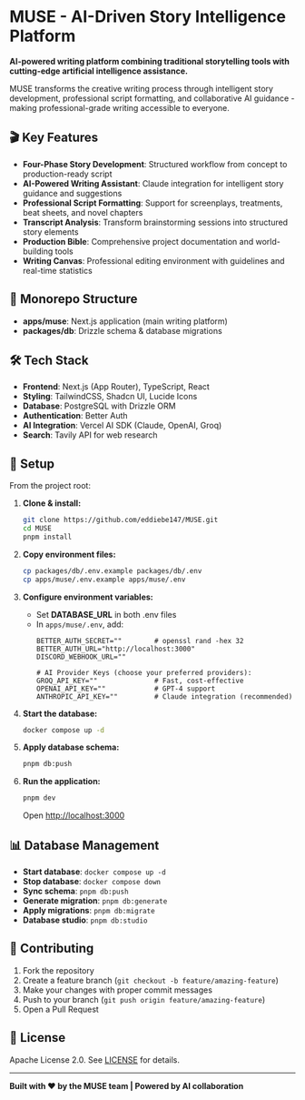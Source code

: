 # MUSE - AI-Driven Story Intelligence Platform

**AI-powered writing platform combining traditional storytelling tools with cutting-edge artificial intelligence assistance.**

MUSE transforms the creative writing process through intelligent story development, professional script formatting, and collaborative AI guidance - making professional-grade writing accessible to everyone.

## 🎬 Key Features

- **Four-Phase Story Development**: Structured workflow from concept to production-ready script
- **AI-Powered Writing Assistant**: Claude integration for intelligent story guidance and suggestions  
- **Professional Script Formatting**: Support for screenplays, treatments, beat sheets, and novel chapters
- **Transcript Analysis**: Transform brainstorming sessions into structured story elements
- **Production Bible**: Comprehensive project documentation and world-building tools
- **Writing Canvas**: Professional editing environment with guidelines and real-time statistics

## 📁 Monorepo Structure

- **apps/muse**: Next.js application (main writing platform)
- **packages/db**: Drizzle schema & database migrations

## 🛠️ Tech Stack

- **Frontend**: Next.js (App Router), TypeScript, React
- **Styling**: TailwindCSS, Shadcn UI, Lucide Icons
- **Database**: PostgreSQL with Drizzle ORM
- **Authentication**: Better Auth
- **AI Integration**: Vercel AI SDK (Claude, OpenAI, Groq)
- **Search**: Tavily API for web research

## 🚀 Setup

From the project root:

1. **Clone & install:**
   ```bash
   git clone https://github.com/eddiebe147/MUSE.git
   cd MUSE
   pnpm install
   ```

2. **Copy environment files:**
   ```bash
   cp packages/db/.env.example packages/db/.env
   cp apps/muse/.env.example apps/muse/.env
   ```
   
3. **Configure environment variables:**
   - Set **DATABASE_URL** in both .env files
   - In `apps/muse/.env`, add:
     ```dotenv
     BETTER_AUTH_SECRET=""        # openssl rand -hex 32
     BETTER_AUTH_URL="http://localhost:3000"
     DISCORD_WEBHOOK_URL=""
     
     # AI Provider Keys (choose your preferred providers):
     GROQ_API_KEY=""              # Fast, cost-effective
     OPENAI_API_KEY=""            # GPT-4 support
     ANTHROPIC_API_KEY=""         # Claude integration (recommended)
     ```

4. **Start the database:**
   ```bash
   docker compose up -d
   ```

5. **Apply database schema:**
   ```bash
   pnpm db:push
   ```

6. **Run the application:**
   ```bash
   pnpm dev
   ```
   Open [http://localhost:3000](http://localhost:3000)

## 📊 Database Management

- **Start database**: `docker compose up -d`
- **Stop database**: `docker compose down`
- **Sync schema**: `pnpm db:push`
- **Generate migration**: `pnpm db:generate`
- **Apply migrations**: `pnpm db:migrate`
- **Database studio**: `pnpm db:studio`

## 🤝 Contributing

1. Fork the repository
2. Create a feature branch (`git checkout -b feature/amazing-feature`)
3. Make your changes with proper commit messages
4. Push to your branch (`git push origin feature/amazing-feature`)
5. Open a Pull Request

## 📄 License

Apache License 2.0. See [LICENSE](LICENSE) for details.

---

**Built with ❤️ by the MUSE team | Powered by AI collaboration**
